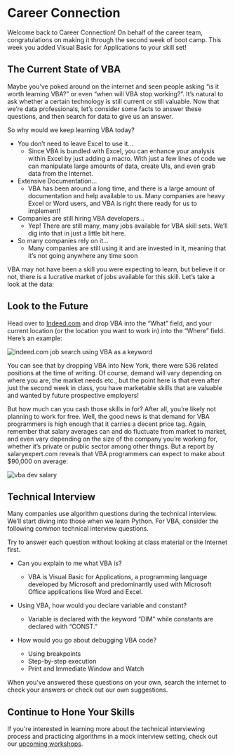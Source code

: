 # Career Connection

Welcome back to Career Connection! On behalf of the career team, congratulations on making it through the second week of boot camp. This week you added Visual Basic for Applications to your skill set! 

## The Current State of VBA

Maybe you’ve poked around on the internet and seen people asking “is it worth learning VBA?” or even “when will VBA stop working?”. It’s natural to ask whether a certain technology is still current or still valuable. Now that we’re data professionals, let’s consider some facts to answer these questions, and then search for data to give us an answer.

So why would we keep learning VBA today?

- You don’t need to leave Excel to use it…
  - Since VBA is bundled with Excel, you can enhance your analysis within Excel by just adding a macro. With just a few lines of code we can manipulate large amounts of data, create UIs, and even grab data from the Internet.
- Extensive Documentation...
  - VBA has been around a long time, and there is a large amount of documentation and help available to us. Many companies are heavy Excel or Word users, and VBA is right there ready for us to implement!
- Companies are still hiring VBA developers...
  - Yep! There are still many, many jobs available for VBA skill sets. We’ll dig into that in just a little bit here.
- So many companies rely on it…
  - Many companies are still using it and are invested in it, meaning that it’s not going anywhere any time soon

VBA may not have been a skill you were expecting to learn, but believe it or not, there is a lucrative market of jobs available for this skill. Let’s take a look at the data:

## Look to the Future

Head over to [Indeed.com](http://Indeed.com) and drop VBA into the “What” field, and your current location (or the location you want to work in) into the “Where” field.  Here’s an example:

![indeed.com job search using VBA as a keyword](./assets/indeed2.png)

You can see that by dropping VBA into New York, there were 536 related positions at the time of writing. Of course, demand will vary depending on where you are, the market needs etc., but the point here is that even after just the second week in class, you have marketable skills that are valuable and wanted by future prospective employers!

But how much can you cash those skills in for? After all, you’re likely not planning to work for free. Well, the good news is that demand for VBA programmers is high enough that it carries a decent price tag. Again, remember that salary averages can and do fluctuate from market to market, and even vary depending on the size of the company you’re working for, whether it’s private or public sector among other things. But a report by salaryexpert.com reveals that VBA programmers can expect to make about $90,000 on average:

![vba dev salary](./assets/indeed_salary.png)

## Technical Interview

Many companies use algorithm questions during the technical interview. We’ll start diving into those when we learn Python. For VBA, consider the following common technical interview questions.

Try to answer each question without looking at class material or the Internet first.

- Can you explain to me what VBA is?
  - VBA is Visual Basic for Applications, a programming language developed by Microsoft and predominantly used with Microsoft Office applications like Word and Excel.

- Using VBA, how would you declare variable and constant?
  - Variable is declared with the keyword “DIM” while constants are declared with “CONST.”

- How would you go about debugging VBA code?
  - Using breakpoints
  - Step-by-step execution
  - Print and Immediate Window and Watch

When you've answered these questions on your own, search the internet to check your answers or check out our own suggestions.

## Continue to Hone Your Skills

If you're interested in learning more about the technical interviewing process and practicing algorithms in a mock interview setting, check out our [upcoming workshops](https://careernetwork.2u.com/?utm_medium=Academics&utm_source=boot_camp).